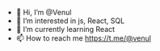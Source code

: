 - 👋 Hi, I’m @Venul
- 👀 I’m interested in js, React, SQL
- 🌱 I’m currently learning React
- 📫 How to reach me https://t.me/@venul

<!---
Venul/Venul is a ✨ special ✨ repository because its `README.md` (this file) appears on your GitHub profile.
You can click the Preview link to take a look at your changes.
--->
